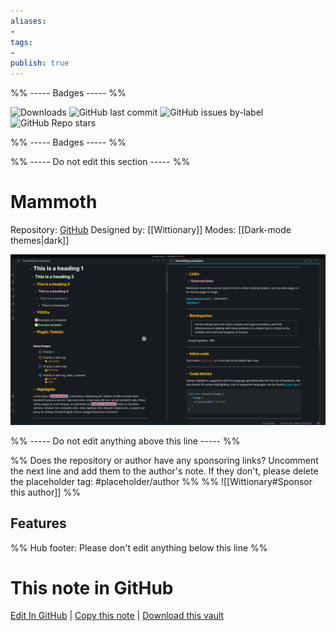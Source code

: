 ```yaml
---
aliases:
- 
tags: 
- 
publish: true
---
```


%% ----- Badges ----- %%

![Downloads](https://img.shields.io/badge/downloads-2175-573E7A?style=for-the-badge&logo=)
![GitHub last commit](https://img.shields.io/github/last-commit/Wittionary/mammoth-obsidian-theme?color=573E7A&label=last%20update&logo=github&style=for-the-badge)
![GitHub issues by-label](https://img.shields.io/github/issues/Wittionary/mammoth-obsidian-theme/help%20wanted?color=573E7A&logo=github&style=for-the-badge) 
![GitHub Repo stars](https://img.shields.io/github/stars/Wittionary/mammoth-obsidian-theme?color=573E7A&logo=github&style=for-the-badge)

%% ----- Badges ----- %%

%% ----- Do not edit this section ----- %%

# Mammoth

Repository: [GitHub](https://github.com/Wittionary/mammoth-obsidian-theme)
Designed by: [[Wittionary]]
Modes: [[Dark-mode themes|dark]]



![screenshot](https://github.com/Wittionary/mammoth-obsidian-theme/raw/master/screenshots/fullscreen-formatting-examples.png)

%% ----- Do not edit anything above this line ----- %% 

%% Does the repository or author have any sponsoring links? Uncomment the next line and add them to the author's note. If they don't, please delete the placeholder tag: #placeholder/author %%
%% ![[Wittionary#Sponsor this author]] %%


## Features



%% Hub footer: Please don't edit anything below this line %%

# This note in GitHub

<span class="git-footer">[Edit In GitHub](https://github.dev/obsidian-community/obsidian-hub/blob/main/02%20-%20Community%20Expansions/02.05%20All%20Community%20Expansions/Themes/Mammoth.md "git-hub-edit-note") | [Copy this note](https://raw.githubusercontent.com/obsidian-community/obsidian-hub/main/02%20-%20Community%20Expansions/02.05%20All%20Community%20Expansions/Themes/Mammoth.md "git-hub-copy-note") | [Download this vault](https://github.com/obsidian-community/obsidian-hub/archive/refs/heads/main.zip "git-hub-download-vault") </span>
